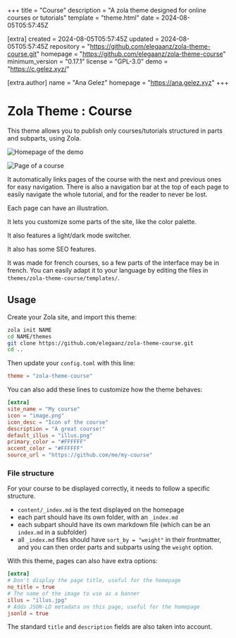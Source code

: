 
+++
title = "Course"
description = "A zola theme designed for online courses or tutorials"
template = "theme.html"
date = 2024-08-05T05:57:45Z

[extra]
created = 2024-08-05T05:57:45Z
updated = 2024-08-05T05:57:45Z
repository = "https://github.com/elegaanz/zola-theme-course.git"
homepage = "https://github.com/elegaanz/zola-theme-course"
minimum_version = "0.17.1"
license = "GPL-3.0"
demo = "https://c.gelez.xyz/"

[extra.author]
name = "Ana Gelez"
homepage = "https://ana.gelez.xyz"
+++        

# Zola Theme : Course

This theme allows you to publish only courses/tutorials structured in
parts and subparts, using Zola.

![Homepage of the demo](screenshot.png)

![Page of a course](screenshot2.png)

It automatically links pages of the course with the next and previous ones
for easy navigation. There is also a navigation bar at the top of each page
to easily navigate the whole tutorial, and for the reader to never be lost.

Each page can have an illustration.

It lets you customize some parts of the site, like the color palette.

It also features a light/dark mode switcher.

It also has some SEO features.

It was made for french courses, so a few parts of the interface may be in french.
You can easily adapt it to your language by editing the files in `themes/zola-theme-course/templates/`.

## Usage

Create your Zola site, and import this theme:

```bash
zola init NAME
cd NAME/themes
git clone https://github.com/elegaanz/zola-theme-course.git
cd ..
```

Then update your `config.toml` with this line:

```toml
theme = "zola-theme-course"
```

You can also add these lines to customize how the theme behaves:

```toml
[extra]
site_name = "My course"
icon = "image.png"
icon_desc = "Icon of the course"
description = "A great course!"
default_illus = "illus.png"
primary_color = "#FFFFFF"
accent_color = "#FFFFFF"
source_url = "https://github.com/me/my-course"
```

### File structure

For your course to be displayed correctly, it needs to follow a specific structure.

- `content/_index.md` is the text displayed on the homepage
- each part should have its own folder, with an `_index.md`
- each subpart should have its own markdown file (which can be an `index.md` in a subfolder)
- all `_index.md` files should have `sort_by = "weight"` in their frontmatter, and you can then
  order parts and subparts using the `weight` option.

With this theme, pages can also have extra options:

```toml
[extra]
# Don't display the page title, useful for the homepage
no_title = true
# The name of the image to use as a banner
illus = "illus.jpg"
# Adds JSON-LD metadata on this page, useful for the homepage
jsonld = true
```

The standard `title` and `description` fields are also taken into account.
        